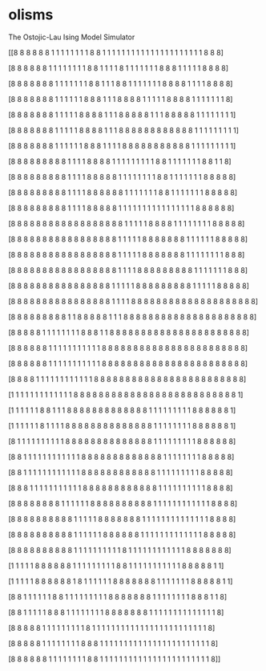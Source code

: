 olisms
======

The Ostojic-Lau Ising Model Simulator

[[8 8 8 8 8 8 1 1 1 1 1 1 1 1 8 8 1 1 1 1 1 1 1 1 1 1 1 1 1 1 1 1 1 1 1 1 1 8 8 8]
 
 [8 8 8 8 8 8 1 1 1 1 1 1 1 1 8 8 1 1 1 1 8 1 1 1 1 1 1 1 8 8 8 1 1 1 1 1 8 8 8 8]

 [8 8 8 8 8 8 8 1 1 1 1 1 1 1 8 8 1 1 1 8 8 1 1 1 1 1 1 1 8 8 8 8 1 1 1 1 8 8 8 8]

 [8 8 8 8 8 8 8 1 1 1 1 1 1 8 8 8 1 1 1 8 8 8 8 1 1 1 1 1 8 8 8 8 1 1 1 1 1 1 1 8]

 [8 8 8 8 8 8 8 1 1 1 1 1 8 8 8 8 1 1 1 8 8 8 8 8 1 1 1 8 8 8 8 8 1 1 1 1 1 1 1 1]

 [8 8 8 8 8 8 8 1 1 1 1 1 8 8 8 8 1 1 1 8 8 8 8 8 8 8 8 8 8 8 8 1 1 1 1 1 1 1 1 1]

 [8 8 8 8 8 8 8 1 1 1 1 1 1 8 8 8 1 1 1 1 8 8 8 8 8 8 8 8 8 8 8 1 1 1 1 1 1 1 1 1]

 [8 8 8 8 8 8 8 8 8 1 1 1 1 8 8 8 8 1 1 1 1 1 1 1 1 1 8 8 1 1 1 1 1 1 1 8 8 1 1 8]

 [8 8 8 8 8 8 8 8 8 1 1 1 1 8 8 8 8 8 1 1 1 1 1 1 1 1 8 8 1 1 1 1 1 1 1 8 8 8 8 8]

 [8 8 8 8 8 8 8 8 8 1 1 1 1 8 8 8 8 8 8 1 1 1 1 1 1 1 8 8 1 1 1 1 1 1 1 8 8 8 8 8]

 [8 8 8 8 8 8 8 8 8 1 1 1 1 8 8 8 8 8 1 1 1 1 1 1 1 1 1 1 1 1 1 1 1 1 8 8 8 8 8 8]

 [8 8 8 8 8 8 8 8 8 8 8 8 8 8 8 8 8 8 1 1 1 1 1 8 8 8 8 1 1 1 1 1 1 1 1 8 8 8 8 8]

 [8 8 8 8 8 8 8 8 8 8 8 8 8 8 8 8 8 1 1 1 1 1 8 8 8 8 8 8 8 1 1 1 1 1 1 8 8 8 8 8]

 [8 8 8 8 8 8 8 8 8 8 8 8 8 8 8 8 8 1 1 1 1 1 8 8 8 8 8 8 8 1 1 1 1 1 1 1 1 8 8 8]

 [8 8 8 8 8 8 8 8 8 8 8 8 8 8 8 8 8 1 1 1 1 8 8 8 8 8 8 8 8 8 1 1 1 1 1 1 1 8 8 8]

 [8 8 8 8 8 8 8 8 8 8 8 8 8 8 8 8 1 1 1 1 1 8 8 8 8 8 8 8 8 8 1 1 1 1 1 8 8 8 8 8]

 [8 8 8 8 8 8 8 8 8 8 8 8 8 8 8 8 1 1 1 1 8 8 8 8 8 8 8 8 8 8 8 8 8 8 8 8 8 8 8 8]

 [8 8 8 8 8 8 8 8 8 1 1 8 8 8 8 8 1 1 1 8 8 8 8 8 8 8 8 8 8 8 8 8 8 8 8 8 8 8 8 8]

 [8 8 8 8 8 1 1 1 1 1 1 1 1 8 8 8 1 1 8 8 8 8 8 8 8 8 8 8 8 8 8 8 8 8 8 8 8 8 8 8]

 [8 8 8 8 8 8 1 1 1 1 1 1 1 1 1 1 1 8 8 8 8 8 8 8 8 8 8 8 8 8 8 8 8 8 8 8 8 8 8 8]

 [8 8 8 8 8 8 1 1 1 1 1 1 1 1 1 1 1 8 8 8 8 8 8 8 8 8 8 8 8 8 8 8 8 8 8 8 8 8 8 8]

 [8 8 8 8 1 1 1 1 1 1 1 1 1 1 1 1 8 8 8 8 8 8 8 8 8 8 8 8 8 8 8 8 8 8 8 8 8 8 8 8]

 [1 1 1 1 1 1 1 1 1 1 1 1 1 8 8 8 8 8 8 8 8 8 8 8 8 8 8 8 8 8 8 8 8 8 8 8 8 8 8 1]

 [1 1 1 1 1 1 8 8 1 1 1 8 8 8 8 8 8 8 8 8 8 8 8 8 1 1 1 1 1 1 1 1 1 8 8 8 8 8 8 1]

 [1 1 1 1 1 1 8 1 1 1 1 8 8 8 8 8 8 8 8 8 8 8 8 8 8 1 1 1 1 1 1 1 1 8 8 8 8 8 8 1]

 [8 1 1 1 1 1 1 1 1 1 1 8 8 8 8 8 8 8 8 8 8 8 8 8 8 1 1 1 1 1 1 1 1 1 8 8 8 8 8 8]

 [8 8 1 1 1 1 1 1 1 1 1 1 1 1 8 8 8 8 8 8 8 8 8 8 8 8 8 1 1 1 1 1 1 1 1 8 8 8 8 8]

 [8 8 1 1 1 1 1 1 1 1 1 1 1 1 8 8 8 8 8 8 8 8 8 8 8 8 1 1 1 1 1 1 1 1 1 8 8 8 8 8]

 [8 8 8 1 1 1 1 1 1 1 1 1 1 1 8 8 8 8 8 8 8 8 8 8 8 8 1 1 1 1 1 1 1 1 1 1 8 8 8 8]

 [8 8 8 8 8 8 8 8 1 1 1 1 1 1 8 8 8 8 8 8 8 8 8 8 1 1 1 1 1 1 1 1 1 1 1 1 8 8 8 8]

 [8 8 8 8 8 8 8 8 8 8 1 1 1 1 1 8 8 8 8 8 8 8 1 1 1 1 1 1 1 1 1 1 1 1 1 1 8 8 8 8]

 [8 8 8 8 8 8 8 8 8 8 1 1 1 1 1 1 8 8 8 8 8 8 1 1 1 1 1 1 1 1 1 1 1 1 1 8 8 8 8 8]

 [8 8 8 8 8 8 8 8 8 8 1 1 1 1 1 1 1 1 1 1 8 1 1 1 1 1 1 1 1 1 1 1 1 8 8 8 8 8 8 8]

 [1 1 1 1 1 8 8 8 8 8 8 1 1 1 1 1 1 1 1 1 8 8 1 1 1 1 1 1 1 1 1 1 1 8 8 8 8 8 1 1]

 [1 1 1 1 1 8 8 8 8 8 8 1 8 1 1 1 1 1 1 8 8 8 8 8 8 8 1 1 1 1 1 1 1 8 8 8 8 8 1 1]

 [8 8 1 1 1 1 1 1 8 8 1 1 1 1 1 1 1 1 1 8 8 8 8 8 8 8 1 1 1 1 1 1 1 1 8 8 8 1 1 8]

 [8 8 1 1 1 1 1 8 8 8 1 1 1 1 1 1 1 1 8 8 8 8 8 8 8 1 1 1 1 1 1 1 1 1 1 1 1 1 1 8]

 [8 8 8 8 8 1 1 1 1 1 1 1 1 1 8 1 1 1 1 1 1 1 1 1 1 1 1 1 1 1 1 1 1 1 1 1 1 1 1 8]

 [8 8 8 8 8 1 1 1 1 1 1 1 1 8 8 8 1 1 1 1 1 1 1 1 1 1 1 1 1 1 1 1 1 1 1 1 1 1 1 8]

 [8 8 8 8 8 8 1 1 1 1 1 1 1 1 8 8 1 1 1 1 1 1 1 1 1 1 1 1 1 1 1 1 1 1 1 1 1 1 1 8]]

